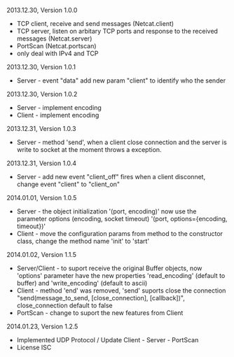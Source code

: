2013.12.30, Version 1.0.0

* TCP client, receive and send messages (Netcat.client)
* TCP server, listen on arbitary TCP ports and response to the received messages (Netcat.server)
* PortScan (Netcat.portscan)
* only deal with IPv4 and TCP


2013.12.30, Version 1.0.1

* Server - event "data" add new param "client" to identify who the sender


2013.12.30, Version 1.0.2

* Server - implement encoding
* Client - implement encoding


2013.12.31, Version 1.0.3

* Server - method 'send', when a client close connection and the server is write to socket at the moment throws a exception.


2013.12.31, Version 1.0.4

* Server - add new event "client_off" fires when a client disconnet, change event "client" to "client_on"


2014.01.01, Version 1.0.5

* Server - the object initialization '(port, encoding)' now use the parameter options (encoding, socket timeout) '(port, options={encoding, timeout})'
* Client - move the configuration params from method to the constructor class, change the method name 'init' to 'start'

2014.01.02, Version 1.1.5

* Server/Client - to suport receive the original Buffer objects, now 'options' parameter have the new properties 'read_encoding' (default to buffer) and 'write_encoding' (default to ascii)
* Client - method 'end' was removed, 'send' suports close the connection "send(message_to_send, [close_connection], [callback])", close_connection default to false
* PortScan - change to suport the new features from Client 


2014.01.23, Version 1.2.5

* Implemented UDP Protocol / Update Client - Server - PortScan
* License ISC
